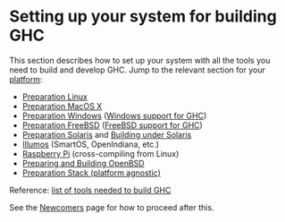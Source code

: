 # Setting up your system for building GHC

This section describes how to set up your system with all the tools you need to build and develop GHC. Jump to the relevant section for your [platform](/ghc/ghc/wikis/platforms):

- [Preparation Linux](building/preparation/linux)
- [Preparation MacOS X](building/preparation/mac-osx)
- [Preparation Windows](building/preparation/windows) ([Windows support for GHC](windows-ghc))
- [Preparation FreeBSD](building/preparation/free-bsd) ([FreeBSD support for GHC](free-bsd-ghc))
- [Preparation Solaris](building/preparation/solaris) and [Building under Solaris](building/solaris)
- [Illumos](building/preparation/illumos) (SmartOS, OpenIndiana, etc.)
- [Raspberry Pi](building/preparation/raspberry-pi) (cross-compiling from Linux)
- [Preparing and Building OpenBSD](building/preparation/open-bsd)
- [Preparation Stack (platform agnostic)](building/preparation/stack)

Reference: [list of tools needed to build GHC](building/preparation/tools)

See the [Newcomers](/contributing#newcomers-to-ghc) page for how to proceed after this.